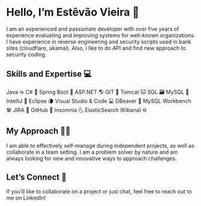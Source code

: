 # Hello, I’m Estêvão Vieira 👋
I am an experienced and passionate developer with over five years of experience evaluating and improving systems for well-known organizations. I have experience in reverse engineering and security scripts used in bank sites (cloudflare, akamai). Also, i like to do API and find new approach to security coding.

## Skills and Expertise 💻
Java ☕
C# 🤝
Spring Boot 🌱
ASP.NET 🌎
GIT 🌳
Tomcat 🐱
SQL 🗃️
MySQL 🐬
IntelliJ 🚀
Eclipse 🌘
Visual Studio & Code 💻
DBeaver 🧿
MySQL Workbench 🛠️
JIRA 🚀
GitHub 🐙
Insomnia 🌜
ElasticSearch (Kibana) 🌐

## My Approach 👨‍💻
I am able to effectively self-manage during independent projects, as well as collaborate in a team setting. I am a problem solver by nature and am always looking for new and innovative ways to approach challenges.

## Let’s Connect 🤝
If you’d like to collaborate on a project or just chat, feel free to reach out to me on LinkedIn!
